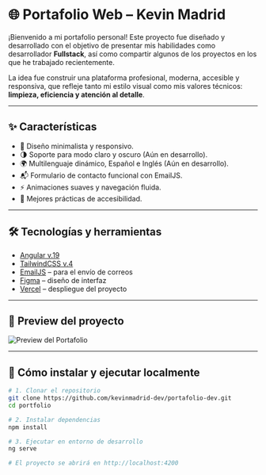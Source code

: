 # 🌐 Portafolio Web – Kevin Madrid

¡Bienvenido a mi portafolio personal! Este proyecto fue diseñado y desarrollado con el objetivo de presentar mis habilidades como desarrollador **Fullstack**, así como compartir algunos de los proyectos en los que he trabajado recientemente.

La idea fue construir una plataforma profesional, moderna, accesible y responsiva, que refleje tanto mi estilo visual como mis valores técnicos: **limpieza, eficiencia y atención al detalle**.

---

## ✨ Características

- 🎨 Diseño minimalista y responsivo.
- 🌗 Soporte para modo claro y oscuro (Aún en desarrollo).
- 🌍 Multilenguaje dinámico, Español e Inglés (Aún en desarrollo).
- 📬 Formulario de contacto funcional con EmailJS.
- ⚡ Animaciones suaves y navegación fluida.
- 🔐 Mejores prácticas de accesibilidad.

---

## 🛠️ Tecnologías y herramientas

- [Angular v.19](https://v19.angular.dev/overview)
- [TailwindCSS v.4](https://tailwindcss.com/)
- [EmailJS](https://www.emailjs.com/) – para el envío de correos
- [Figma](https://figma.com/) – diseño de interfaz
- [Vercel](https://vercel.com/) – despliegue del proyecto

---

## 📸 Preview del proyecto

![Preview del Portafolio](./src/assets/preview.png)

---

## 🚀 Cómo instalar y ejecutar localmente

```bash
# 1. Clonar el repositorio
git clone https://github.com/kevinmadrid-dev/portafolio-dev.git
cd portfolio

# 2. Instalar dependencias
npm install

# 3. Ejecutar en entorno de desarrollo
ng serve

# El proyecto se abrirá en http://localhost:4200
```
